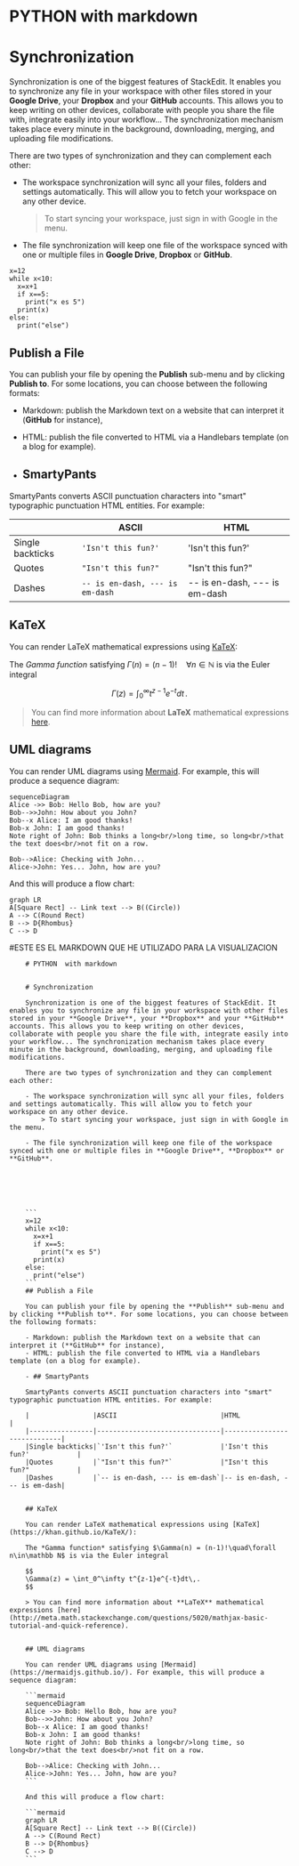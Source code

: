 # PYTHON  with markdown

 
# Synchronization

Synchronization is one of the biggest features of StackEdit. It enables you to synchronize any file in your workspace with other files stored in your **Google Drive**, your **Dropbox** and your **GitHub** accounts. This allows you to keep writing on other devices, collaborate with people you share the file with, integrate easily into your workflow... The synchronization mechanism takes place every minute in the background, downloading, merging, and uploading file modifications.

There are two types of synchronization and they can complement each other:

- The workspace synchronization will sync all your files, folders and settings automatically. This will allow you to fetch your workspace on any other device.
	> To start syncing your workspace, just sign in with Google in the menu.

- The file synchronization will keep one file of the workspace synced with one or multiple files in **Google Drive**, **Dropbox** or **GitHub**.






```
x=12
while x<10:
  x=x+1
  if x==5:
    print("x es 5")
  print(x)
else:
  print("else")
```
## Publish a File

You can publish your file by opening the **Publish** sub-menu and by clicking **Publish to**. For some locations, you can choose between the following formats:

- Markdown: publish the Markdown text on a website that can interpret it (**GitHub** for instance),
- HTML: publish the file converted to HTML via a Handlebars template (on a blog for example).

- ## SmartyPants

SmartyPants converts ASCII punctuation characters into "smart" typographic punctuation HTML entities. For example:

|                |ASCII                          |HTML                         |
|----------------|-------------------------------|-----------------------------|
|Single backticks|`'Isn't this fun?'`            |'Isn't this fun?'            |
|Quotes          |`"Isn't this fun?"`            |"Isn't this fun?"            |
|Dashes          |`-- is en-dash, --- is em-dash`|-- is en-dash, --- is em-dash|


## KaTeX

You can render LaTeX mathematical expressions using [KaTeX](https://khan.github.io/KaTeX/):

The *Gamma function* satisfying $\Gamma(n) = (n-1)!\quad\forall n\in\mathbb N$ is via the Euler integral

$$
\Gamma(z) = \int_0^\infty t^{z-1}e^{-t}dt\,.
$$

> You can find more information about **LaTeX** mathematical expressions [here](http://meta.math.stackexchange.com/questions/5020/mathjax-basic-tutorial-and-quick-reference).


## UML diagrams

You can render UML diagrams using [Mermaid](https://mermaidjs.github.io/). For example, this will produce a sequence diagram:

```mermaid
sequenceDiagram
Alice ->> Bob: Hello Bob, how are you?
Bob-->>John: How about you John?
Bob--x Alice: I am good thanks!
Bob-x John: I am good thanks!
Note right of John: Bob thinks a long<br/>long time, so long<br/>that the text does<br/>not fit on a row.

Bob-->Alice: Checking with John...
Alice->John: Yes... John, how are you?
```

And this will produce a flow chart:

```mermaid
graph LR
A[Square Rect] -- Link text --> B((Circle))
A --> C(Round Rect)
B --> D{Rhombus}
C --> D
```


#ESTE ES EL MARKDOWN QUE HE UTILIZADO PARA LA VISUALIZACION

```
	# PYTHON  with markdown
	
	
	# Synchronization
	
	Synchronization is one of the biggest features of StackEdit. It enables you to synchronize any file in your workspace with other files stored in your **Google Drive**, your **Dropbox** and your **GitHub** accounts. This allows you to keep writing on other devices, collaborate with people you share the file with, integrate easily into your workflow... The synchronization mechanism takes place every minute in the background, downloading, merging, and uploading file modifications.
	
	There are two types of synchronization and they can complement each other:
	
	- The workspace synchronization will sync all your files, folders and settings automatically. This will allow you to fetch your workspace on any other device.
		> To start syncing your workspace, just sign in with Google in the menu.
	
	- The file synchronization will keep one file of the workspace synced with one or multiple files in **Google Drive**, **Dropbox** or **GitHub**.
	
	
	
	
	
	
	```
	x=12
	while x<10:
	  x=x+1
	  if x==5:
	    print("x es 5")
	  print(x)
	else:
	  print("else")
	```
	## Publish a File
	
	You can publish your file by opening the **Publish** sub-menu and by clicking **Publish to**. For some locations, you can choose between the following formats:
	
	- Markdown: publish the Markdown text on a website that can interpret it (**GitHub** for instance),
	- HTML: publish the file converted to HTML via a Handlebars template (on a blog for example).
	
	- ## SmartyPants
	
	SmartyPants converts ASCII punctuation characters into "smart" typographic punctuation HTML entities. For example:
	
	|                |ASCII                          |HTML                         |
	|----------------|-------------------------------|-----------------------------|
	|Single backticks|`'Isn't this fun?'`            |'Isn't this fun?'            |
	|Quotes          |`"Isn't this fun?"`            |"Isn't this fun?"            |
	|Dashes          |`-- is en-dash, --- is em-dash`|-- is en-dash, --- is em-dash|
	
	
	## KaTeX
	
	You can render LaTeX mathematical expressions using [KaTeX](https://khan.github.io/KaTeX/):
	
	The *Gamma function* satisfying $\Gamma(n) = (n-1)!\quad\forall n\in\mathbb N$ is via the Euler integral
	
	$$
	\Gamma(z) = \int_0^\infty t^{z-1}e^{-t}dt\,.
	$$
	
	> You can find more information about **LaTeX** mathematical expressions [here](http://meta.math.stackexchange.com/questions/5020/mathjax-basic-tutorial-and-quick-reference).
	
	
	## UML diagrams
	
	You can render UML diagrams using [Mermaid](https://mermaidjs.github.io/). For example, this will produce a sequence diagram:
	
	```mermaid
	sequenceDiagram
	Alice ->> Bob: Hello Bob, how are you?
	Bob-->>John: How about you John?
	Bob--x Alice: I am good thanks!
	Bob-x John: I am good thanks!
	Note right of John: Bob thinks a long<br/>long time, so long<br/>that the text does<br/>not fit on a row.
	
	Bob-->Alice: Checking with John...
	Alice->John: Yes... John, how are you?
	```
	
	And this will produce a flow chart:
	
	```mermaid
	graph LR
	A[Square Rect] -- Link text --> B((Circle))
	A --> C(Round Rect)
	B --> D{Rhombus}
	C --> D
	```


```



